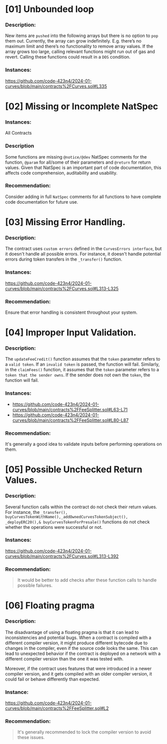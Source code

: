 # [01] Unbounded loop

### Description:

New items are `pushed` into the following arrays but there is no option to `pop` them out. Currently, the array can grow indefinitely. 
E.g. there’s no maximum limit and there’s no functionality to remove array values.
If the array grows too large, calling relevant functions might run out of gas and revert. Calling these functions could result in a `DOS` condition.

### Instances:
https://github.com/code-423n4/2024-01-curves/blob/main/contracts%2FCurves.sol#L335

# [02] Missing or Incomplete NatSpec

### Instances:
All Contracts

### Description
Some functions are missing `@notice/@dev` NatSpec comments for the function, `@param` for all/some of their parameters and `@return` for return values. 
Given that NatSpec is an important part of code documentation, this affects code comprehension, auditability and usability.

### Recommendation:
Consider adding in full `NatSpec` comments for all functions to have complete code documentation for future use.

# [03] Missing Error Handling.

### Description:
The contract uses `custom errors` defined in the `CurvesErrors interface`, but it doesn't handle all possible errors. For instance, it doesn't handle potential errors during token transfers in the `_transfer()` function.

### Instances:
https://github.com/code-423n4/2024-01-curves/blob/main/contracts%2FCurves.sol#L313-L325

### Recommendation:
Ensure that error handling is consistent throughout your system.

# [04] Improper Input Validation. 

### Description:
The `updateFeeCredit()` function assumes that the `token` parameter refers to a `valid token`. If an `invalid token` is passed, the function will fail. Similarly, in the `claimFees()` function, it assumes that the `token` parameter refers to a `token that the sender owns`. If the sender does not own the `token`, the function will fail. 

### Instances:
- https://github.com/code-423n4/2024-01-curves/blob/main/contracts%2FFeeSplitter.sol#L63-L71
- https://github.com/code-423n4/2024-01-curves/blob/main/contracts%2FFeeSplitter.sol#L80-L87

### Recommendation:
It's generally a good idea to validate inputs before performing operations on them.

# [05] Possible Unchecked Return Values.

### Description:
Several function calls within the contract do not check their return values. For instance, the `_transfer(), buyCurvesTokenWithName(),_addOwnedCurvesTokenSubject(), _deployERC20(),& buyCurvesTokenForPresale()` functions do not check whether the operations were successful or not. 

### Instances:
https://github.com/code-423n4/2024-01-curves/blob/main/contracts%2FCurves.sol#L313-L392

### Recommendation:
> It would be better to add checks after these function calls to handle possible failures.

# [06] Floating pragma

### Description:
The disadvantage of using a floating pragma is that it can lead to inconsistencies and potential bugs. When a contract is compiled with a different compiler version, it might produce different bytecode due to changes in the compiler, even if the source code looks the same. This can lead to unexpected behavior if the contract is deployed on a network with a different compiler version than the one it was tested with.

Moreover, if the contract uses features that were introduced in a newer compiler version, and it gets compiled with an older compiler version, it could fail or behave differently than expected.

### Instance:
https://github.com/code-423n4/2024-01-curves/blob/main/contracts%2FFeeSplitter.sol#L2

### Recommendation:
> It's generally recommended to lock the compiler version to avoid these issues.
